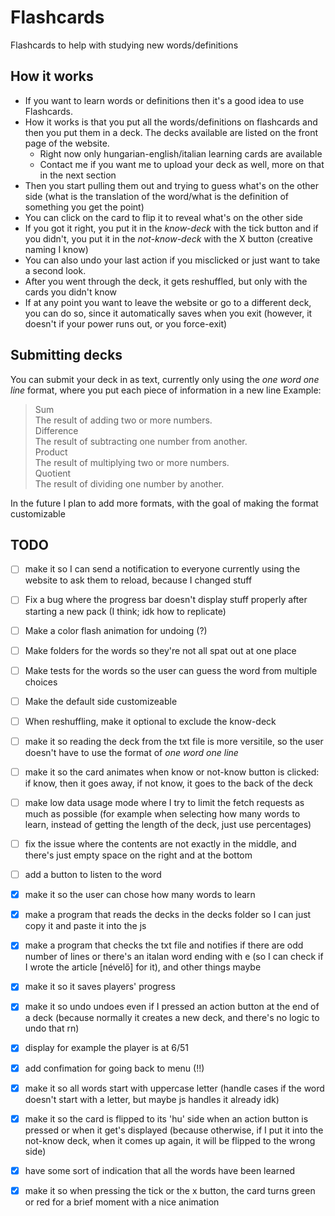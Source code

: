 # Flashcards

Flashcards to help with studying new words/definitions

## How it works

- If you want to learn words or definitions then it's a good idea to use Flashcards.
- How it works is that you put all the words/definitions on flashcards and then you put them in a deck. The decks available are listed on the front page of the website.
  - Right now only hungarian-english/italian learning cards are available
  - Contact me if you want me to upload your deck as well, more on that in the next section
- Then you start pulling them out and trying to guess what's on the other side (what is the translation of the word/what is the definition of something you get the point)
- You can click on the card to flip it to reveal what's on the other side
- If you got it right, you put it in the _know-deck_ with the tick button and if you didn't, you put it in the _not-know-deck_ with the X button (creative naming I know)
- You can also undo your last action if you misclicked or just want to take a second look.
- After you went through the deck, it gets reshuffled, but only with the cards you didn't know
- If at any point you want to leave the website or go to a different deck, you can do so, since it automatically saves when you exit (however, it doesn't if your power runs out, or you force-exit)

## Submitting decks

You can submit your deck in as text, currently only using the _one word one line_ format, where you put each piece of information in a new line
Example:

> Sum  
> The result of adding two or more numbers.  
> Difference  
> The result of subtracting one number from another.  
> Product  
> The result of multiplying two or more numbers.  
> Quotient  
> The result of dividing one number by another.

In the future I plan to add more formats, with the goal of making the format customizable

## TODO

- [ ] make it so I can send a notification to everyone currently using the website to ask them to reload, because I changed stuff
- [ ] Fix a bug where the progress bar doesn't display stuff properly after starting a new pack (I think; idk how to replicate)
- [ ] Make a color flash animation for undoing (?)
- [ ] Make folders for the words so they're not all spat out at one place
- [ ] Make tests for the words so the user can guess the word from multiple choices
- [ ] Make the default side customizeable
- [ ] When reshuffling, make it optional to exclude the know-deck
- [ ] make it so reading the deck from the txt file is more versitile, so the user doesn't have to use the format of _one word one line_
- [ ] make it so the card animates when know or not-know button is clicked: if know, then it goes away, if not know, it goes to the back of the deck
- [ ] make low data usage mode where I try to limit the fetch requests as much as possible (for example when selecting how many words to learn, instead of getting the length of the deck, just use percentages)
- [ ] fix the issue where the contents are not exactly in the middle, and there's just empty space on the right and at the bottom
- [ ] add a button to listen to the word
- [x] make it so the user can chose how many words to learn
- [x] make a program that reads the decks in the decks folder so I can just copy it and paste it into the js
- [x] make a program that checks the txt file and notifies if there are odd number of lines or there's an italan word ending with e (so I can check if I wrote the article [névelő] for it), and other things maybe
- [x] make it so it saves players' progress
- [x] make it so undo undoes even if I pressed an action button at the end of a deck (because normally it creates a new deck, and there's no logic to undo that rn)
- [x] display for example the player is at 6/51
- [x] add confimation for going back to menu (!!)
- [x] make it so all words start with uppercase letter (handle cases if the word doesn't start with a letter, but maybe js handles it already idk)
- [x] make it so the card is flipped to its 'hu' side when an action button is pressed or when it get's displayed (because otherwise, if I put it into the not-know deck, when it comes up again, it will be flipped to the wrong side)
- [x] have some sort of indication that all the words have been learned
- [x] make it so when pressing the tick or the x button, the card turns green or red for a brief moment with a nice animation

